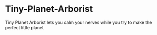 # Tiny-Planet-Arborist
Tiny Planet Arborist lets you calm your nerves while you try to make the perfect little planet
